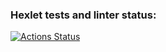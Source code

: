 ### Hexlet tests and linter status:
[![Actions Status](https://github.com/DilaraGareeva/qa-engineer-project-84/actions/workflows/hexlet-check.yml/badge.svg)](https://github.com/DilaraGareeva/qa-engineer-project-84/actions)